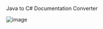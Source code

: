 Java to C# Documentation Converter

![image](https://user-images.githubusercontent.com/4542110/50576079-45802a80-0e0a-11e9-9536-e80f5d1b426b.png)
